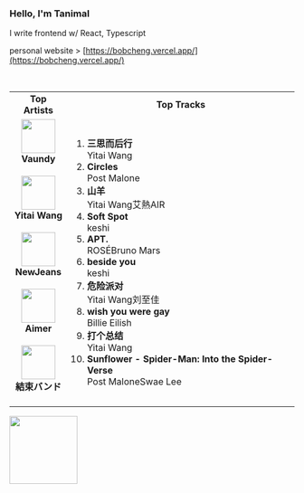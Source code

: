 ### Hello, I'm Tanimal

I write frontend w/ React, Typescript  

personal website > [https://bobcheng.vercel.app/](https://bobcheng.vercel.app/)  


<br>

<table>
  <tr>
    <td align="center"><strong>Top Artists</strong></td>
    <td align="center"><strong>Top Tracks</strong></td>
  </tr>
  <tr>
    <td align="center" id="top-artist"><div><img width='60px' src='https://i.scdn.co/image/ab6761610000e5ebb6e409f6c3d8b08a2f52072e'><br><strong>Vaundy</strong></div><br>
<div><img width='60px' src='https://i.scdn.co/image/ab6761610000e5eb876123de7dba4fd9f4a6b35d'><br><strong>Yitai Wang</strong></div><br>
<div><img width='60px' src='https://i.scdn.co/image/ab6761610000e5eb80668ba2b15094d083780ea9'><br><strong>NewJeans</strong></div><br>
<div><img width='60px' src='https://i.scdn.co/image/ab6761610000e5eb23241889efb57a4ce8338932'><br><strong>Aimer</strong></div><br>
<div><img width='60px' src='https://i.scdn.co/image/ab6761610000e5eb38df323a9b0d7880ae59590b'><br><strong>結束バンド</strong></div><br>
</td>
   <td id="top-track"><ol>
<li><div><strong>三思而后行</strong></div>
<div>Yitai Wang</div></li>
<li><div><strong>Circles</strong></div>
<div>Post Malone</div></li>
<li><div><strong>山羊</strong></div>
<div>Yitai Wang艾熱AIR</div></li>
<li><div><strong>Soft Spot</strong></div>
<div>keshi</div></li>
<li><div><strong>APT.</strong></div>
<div>ROSÉBruno Mars</div></li>
<li><div><strong>beside you</strong></div>
<div>keshi</div></li>
<li><div><strong>危险派对</strong></div>
<div>Yitai Wang刘至佳</div></li>
<li><div><strong>wish you were gay</strong></div>
<div>Billie Eilish</div></li>
<li><div><strong>打个总结</strong></div>
<div>Yitai Wang</div></li>
<li><div><strong>Sunflower - Spider-Man: Into the Spider-Verse</strong></div>
<div>Post MaloneSwae Lee</div></li>
</ol></td>
  </tr>
</table>
<a href="https://open.spotify.com/">
  <img width="120px" src="https://github.com/Tanimal19/Tanimal19/blob/bf0a3a19f66ada166be4661cd923271218886fa4/icon/Spotify_Logo_CMYK_Green.png">
</a>

<!---
Tanimal19/Tanimal19 is a ✨ special ✨ repository because its `README.md` (this file) appears on your GitHub profile.
You can click the Preview link to take a look at your changes.
--->
